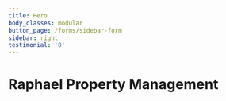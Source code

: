 ```yaml
---
title: Hero
body_classes: modular
button_page: /forms/sidebar-form
sidebar: right
testimonial: '0'
---
```


# Raphael Property Management